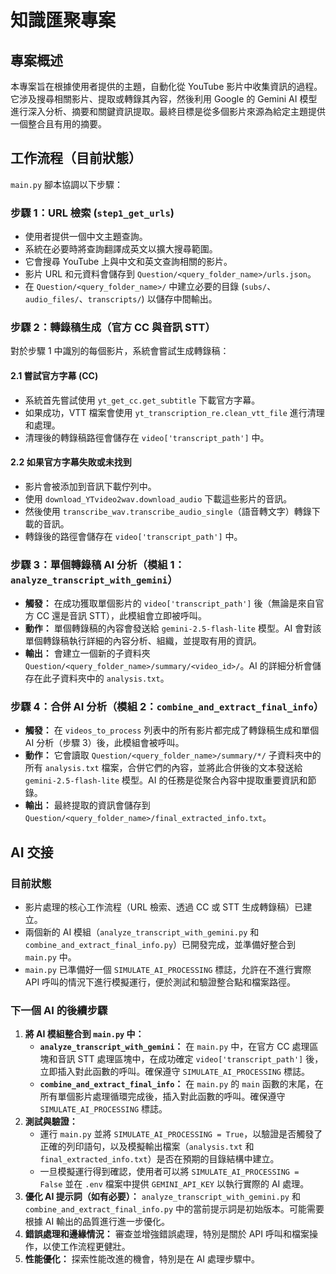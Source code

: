 # 知識匯聚專案

## 專案概述
本專案旨在根據使用者提供的主題，自動化從 YouTube 影片中收集資訊的過程。它涉及搜尋相關影片、提取或轉錄其內容，然後利用 Google 的 Gemini AI 模型進行深入分析、摘要和關鍵資訊提取。最終目標是從多個影片來源為給定主題提供一個整合且有用的摘要。

## 工作流程（目前狀態）

`main.py` 腳本協調以下步驟：

### 步驟 1：URL 檢索 (`step1_get_urls`)
-   使用者提供一個中文主題查詢。
-   系統在必要時將查詢翻譯成英文以擴大搜尋範圍。
-   它會搜尋 YouTube 上與中文和英文查詢相關的影片。
-   影片 URL 和元資料會儲存到 `Question/<query_folder_name>/urls.json`。
-   在 `Question/<query_folder_name>/` 中建立必要的目錄 (`subs/`、`audio_files/`、`transcripts/`) 以儲存中間輸出。

### 步驟 2：轉錄稿生成（官方 CC 與音訊 STT）
對於步驟 1 中識別的每個影片，系統會嘗試生成轉錄稿：

#### 2.1 嘗試官方字幕 (CC)
-   系統首先嘗試使用 `yt_get_cc.get_subtitle` 下載官方字幕。
-   如果成功，VTT 檔案會使用 `yt_transcription_re.clean_vtt_file` 進行清理和處理。
-   清理後的轉錄稿路徑會儲存在 `video['transcript_path']` 中。

#### 2.2 如果官方字幕失敗或未找到
-   影片會被添加到音訊下載佇列中。
-   使用 `download_YTvideo2wav.download_audio` 下載這些影片的音訊。
-   然後使用 `transcribe_wav.transcribe_audio_single`（語音轉文字）轉錄下載的音訊。
-   轉錄後的路徑會儲存在 `video['transcript_path']` 中。

### 步驟 3：單個轉錄稿 AI 分析（模組 1：`analyze_transcript_with_gemini`）
-   **觸發：** 在成功獲取單個影片的 `video['transcript_path']` 後（無論是來自官方 CC 還是音訊 STT），此模組會立即被呼叫。
-   **動作：** 單個轉錄稿的內容會發送給 `gemini-2.5-flash-lite` 模型。AI 會對該單個轉錄稿執行詳細的內容分析、組織，並提取有用的資訊。
-   **輸出：** 會建立一個新的子資料夾 `Question/<query_folder_name>/summary/<video_id>/`。AI 的詳細分析會儲存在此子資料夾中的 `analysis.txt`。

### 步驟 4：合併 AI 分析（模組 2：`combine_and_extract_final_info`）
-   **觸發：** 在 `videos_to_process` 列表中的所有影片都完成了轉錄稿生成和單個 AI 分析（步驟 3）後，此模組會被呼叫。
-   **動作：** 它會讀取 `Question/<query_folder_name>/summary/*/` 子資料夾中的所有 `analysis.txt` 檔案，合併它們的內容，並將此合併後的文本發送給 `gemini-2.5-flash-lite` 模型。AI 的任務是從聚合內容中提取重要資訊和節錄。
-   **輸出：** 最終提取的資訊會儲存到 `Question/<query_folder_name>/final_extracted_info.txt`。

## AI 交接

### 目前狀態
-   影片處理的核心工作流程（URL 檢索、透過 CC 或 STT 生成轉錄稿）已建立。
-   兩個新的 AI 模組（`analyze_transcript_with_gemini.py` 和 `combine_and_extract_final_info.py`）已開發完成，並準備好整合到 `main.py` 中。
-   `main.py` 已準備好一個 `SIMULATE_AI_PROCESSING` 標誌，允許在不進行實際 API 呼叫的情況下進行模擬運行，便於測試和驗證整合點和檔案路徑。

### 下一個 AI 的後續步驟
1.  **將 AI 模組整合到 `main.py` 中：**
    *   **`analyze_transcript_with_gemini`：** 在 `main.py` 中，在官方 CC 處理區塊和音訊 STT 處理區塊中，在成功確定 `video['transcript_path']` 後，立即插入對此函數的呼叫。確保遵守 `SIMULATE_AI_PROCESSING` 標誌。
    *   **`combine_and_extract_final_info`：** 在 `main.py` 的 `main` 函數的末尾，在所有單個影片處理循環完成後，插入對此函數的呼叫。確保遵守 `SIMULATE_AI_PROCESSING` 標誌。
2.  **測試與驗證：**
    *   運行 `main.py` 並將 `SIMULATE_AI_PROCESSING = True`，以驗證是否觸發了正確的列印語句，以及模擬輸出檔案（`analysis.txt` 和 `final_extracted_info.txt`）是否在預期的目錄結構中建立。
    *   一旦模擬運行得到確認，使用者可以將 `SIMULATE_AI_PROCESSING = False` 並在 `.env` 檔案中提供 `GEMINI_API_KEY` 以執行實際的 AI 處理。
3.  **優化 AI 提示詞（如有必要）：** `analyze_transcript_with_gemini.py` 和 `combine_and_extract_final_info.py` 中的當前提示詞是初始版本。可能需要根據 AI 輸出的品質進行進一步優化。
4.  **錯誤處理和邊緣情況：** 審查並增強錯誤處理，特別是關於 API 呼叫和檔案操作，以使工作流程更健壯。
5.  **性能優化：** 探索性能改進的機會，特別是在 AI 處理步驟中。
